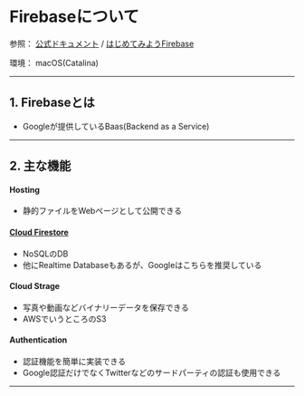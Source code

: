 # Firebaseについて

参照：
[公式ドキュメント](https://firebase.google.com/docs?hl=ja) / 
[はじめてみようFirebase](https://www.topgate.co.jp/firebase01-what-is-firebase)

環境：
macOS(Catalina)

---
## 1. Firebaseとは
- Googleが提供しているBaas(Backend as a Service)

---
## 2. 主な機能
#### Hosting
- 静的ファイルをWebページとして公開できる

#### [Cloud Firestore](./Firestore.md)
- NoSQLのDB
- 他にRealtime Databaseもあるが、Googleはこちらを推奨している

#### Cloud Strage
- 写真や動画などバイナリーデータを保存できる
- AWSでいうところのS3

#### Authentication
- 認証機能を簡単に実装できる
- Google認証だけでなくTwitterなどのサードパーティの認証も使用できる

---